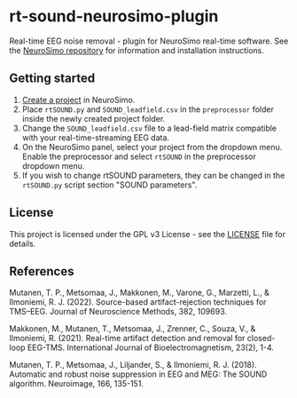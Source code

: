 # rt-sound-neurosimo-plugin
Real-time EEG noise removal - plugin for NeuroSimo real-time software. See the [NeuroSimo repository](https://github.com/NeuroSimo/neurosimo) for information and installation instructions.

## Getting started

1. [Create a project](https://github.com/NeuroSimo/neurosimo/blob/main/md/getting-started.md) in NeuroSimo.
2. Place `rtSOUND.py` and `SOUND_leadfield.csv` in the `preprocessor` folder inside the newly created project folder.
3. Change the `SOUND_leadfield.csv` file to a lead-field matrix compatible with your real-time-streaming EEG data.
4. On the NeuroSimo panel, select your project from the dropdown menu. Enable the preprocessor and select `rtSOUND` in the preprocessor dropdown menu.
5. If you wish to change rtSOUND parameters, they can be changed in the `rtSOUND.py` script section "SOUND parameters".

## License
This project is licensed under the GPL v3 License - see the [LICENSE](https://github.com/matildamakkonen/rt-sound-neurosimo-plugin/blob/main/LICENSE) file for details.

## References
Mutanen, T. P., Metsomaa, J., Makkonen, M., Varone, G., Marzetti, L., & Ilmoniemi, R. J. (2022). Source-based artifact-rejection techniques for TMS–EEG. Journal of Neuroscience Methods, 382, 109693.

Makkonen, M., Mutanen, T., Metsomaa, J., Zrenner, C., Souza, V., & Ilmoniemi, R. (2021). Real-time artifact detection and removal for closed-loop EEG-TMS. International Journal of Bioelectromagnetism, 23(2), 1-4.

Mutanen, T. P., Metsomaa, J., Liljander, S., & Ilmoniemi, R. J. (2018). Automatic and robust noise suppression in EEG and MEG: The SOUND algorithm. Neuroimage, 166, 135-151.
